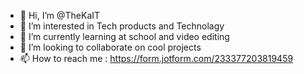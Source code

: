 - 👋 Hi, I’m @TheKaIT
- 👀 I’m interested in Tech products and Technolagy
- 🌱 I’m currently learning at school and video editing 
- 💞️ I’m looking to collaborate on cool projects
- 📫 How to reach me : https://form.jotform.com/233377203819459

<!---
TheKaIT/TheKaIT is a ✨ special ✨ repository because its `README.md` (this file) appears on your GitHub profile.
You can click the Preview link to take a look at your changes.
--->
